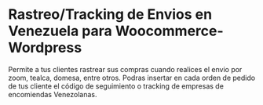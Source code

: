 # Rastreo/Tracking de Envios en Venezuela para Woocommerce-Wordpress
Permite a tus clientes rastrear sus compras cuando realices el envio por zoom, tealca, domesa, entre otros. Podras insertar en cada orden de pedido de tus cliente el código de seguimiento o tracking de empresas de encomiendas Venezolanas.